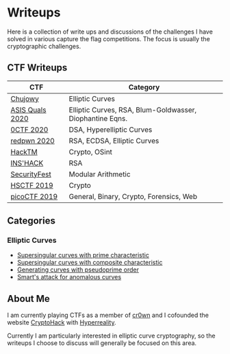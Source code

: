 # Writeups

Here is a collection of write ups and discussions of the challenges I have solved in various capture the flag competitions. The focus is usually the cryptographic challenges.

## CTF Writeups

| CTF  | Category |
| ------------- | ------------- |
| [Chujowy](/Chujowy)  | Elliptic Curves |
| [ASIS Quals 2020](/ASIS-Quals-2020)  | Elliptic Curves, RSA, Blum-Goldwasser, Diophantine Eqns. |
| [0CTF 2020](/0CTF)  | DSA, Hyperelliptic Curves |
| [redpwn 2020](/redpwn)  | RSA, ECDSA, Elliptic Curves |
| [HackTM](/HackTM)  | Crypto, OSint |
| [INS'HACK](/INS’HACK)  | RSA |
| [SecurityFest](/SecurityFest)  | Modular Arithmetic |
| [HSCTF 2019](/hsctf-2019/)  | Crypto  |
| [picoCTF 2019](/picoCTF-2019)  | General, Binary, Crypto, Forensics, Web  |


## Categories

### Elliptic Curves

- [Supersingular curves with prime characteristic](/tools/mov.html)
- [Supersingular curves with composite characteristic](/misc/superprime/)
- [Generating curves with pseudoprime order](/redpwn/#jeopardy)
- [Smart's attack for anomalous curves](/hsctf-2019/#spooky-ecc)

## About Me

I am currently playing CTFs as a member of [cr0wn](https://cr0wn.uk) and I cofounded the website [CryptoHack](https://cryptohack.org) with [Hyperreality](https://github.com/hyperreality/ctf-writeups).

Currently I am particularly interested in elliptic curve cryptography, so the writeups I choose to discuss will generally be focused on this area.

